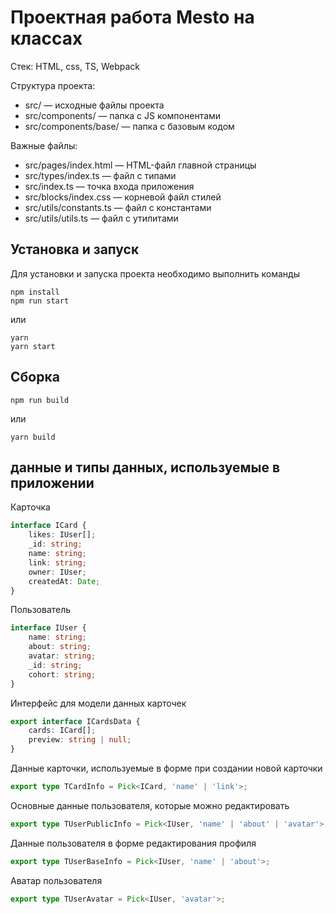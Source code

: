 # Проектная работа Mesto на классах

Стек: HTML, css, TS, Webpack

Структура проекта:

- src/ — исходные файлы проекта
- src/components/ — папка с JS компонентами
- src/components/base/ — папка с базовым кодом

Важные файлы:

- src/pages/index.html — HTML-файл главной страницы
- src/types/index.ts — файл с типами
- src/index.ts — точка входа приложения
- src/blocks/index.css — корневой файл стилей
- src/utils/constants.ts — файл с константами
- src/utils/utils.ts — файл с утилитами

## Установка и запуск

Для установки и запуска проекта необходимо выполнить команды

```
npm install
npm run start
```

или

```
yarn
yarn start
```

## Сборка

```
npm run build
```

или

```
yarn build
```

## данные и типы данных, используемые в приложении

Карточка

```ts
interface ICard {
	likes: IUser[];
	_id: string;
	name: string;
	link: string;
	owner: IUser;
	createdAt: Date;
}
```

Пользователь

```ts
interface IUser {
	name: string;
	about: string;
	avatar: string;
	_id: string;
	cohort: string;
}
```

Интерфейс для модели данных карточек

```ts
export interface ICardsData {
	cards: ICard[];
	preview: string | null;
}
```

Данные карточки, используемые в форме при создании новой карточки

```ts
export type TCardInfo = Pick<ICard, 'name' | 'link'>;
```

Основные данные пользователя, которые можно редактировать

```ts
export type TUserPublicInfo = Pick<IUser, 'name' | 'about' | 'avatar'>;
```

Данные пользователя в форме редактирования профиля

```ts
export type TUserBaseInfo = Pick<IUser, 'name' | 'about'>;
```

Аватар пользователя

```ts
export type TUserAvatar = Pick<IUser, 'avatar'>;
```
